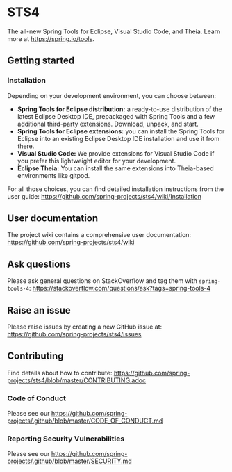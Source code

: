 # STS4

The all-new Spring Tools for Eclipse, Visual Studio Code, and Theia. Learn more at https://spring.io/tools.

## Getting started

### Installation

Depending on your development environment, you can choose between:

- __Spring Tools for Eclipse distribution:__ a ready-to-use distribution of the latest Eclipse Desktop IDE, prepackaged with Spring Tools and a few additional third-party extensions. Download, unpack, and start.
- __Spring Tools for Eclipse extensions:__ you can install the Spring Tools for Eclipse into an existing Eclipse Desktop IDE installation and use it from there.
- __Visual Studio Code:__ We provide extensions for Visual Studio Code if you prefer this lightweight editor for your development.
- __Eclipse Theia:__ You can install the same extensions into Theia-based environments like gitpod.

For all those choices, you can find detailed installation instructions from the user guide:
https://github.com/spring-projects/sts4/wiki/Installation

## User documentation

The project wiki contains a comprehensive user documentation:
https://github.com/spring-projects/sts4/wiki

## Ask questions

Please ask general questions on StackOverflow and tag them with `spring-tools-4`:
https://stackoverflow.com/questions/ask?tags=spring-tools-4

## Raise an issue

Please raise issues by creating a new GitHub issue at:
https://github.com/spring-projects/sts4/issues

## Contributing

Find details about how to contribute:
https://github.com/spring-projects/sts4/blob/master/CONTRIBUTING.adoc

### Code of Conduct

Please see our https://github.com/spring-projects/.github/blob/master/CODE_OF_CONDUCT.md

### Reporting Security Vulnerabilities

Please see our https://github.com/spring-projects/.github/blob/master/SECURITY.md

